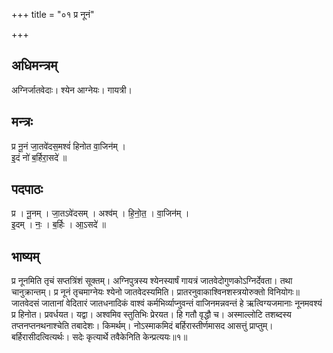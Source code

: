 +++
title = "०१ प्र नूनं"

+++
## अधिमन्त्रम्
अग्निर्जातवेदाः। श्येन आग्नेयः। गायत्री।

## मन्त्रः
प्र नू॒नं जा॒तवे॑दस॒मश्वं॑ हिनोत वा॒जिन॑म् ।  
इ॒दं नो॑ ब॒र्हिरा॒सदे॑ ॥

## पदपाठः
प्र । नू॒नम् । जा॒तऽवे॑दसम् । अश्व॑म् । हि॒नो॒त॒ । वा॒जिन॑म् ।  
इ॒दम् । नः॒ । ब॒र्हिः । आ॒ऽसदे॑ ॥

## भाष्यम्
प्र नूनमिति तृचं सप्तत्रिंशं सूक्तम्। अग्निपुत्रस्य श्येनस्यार्षं गायत्रं जातवेदोगुणकोऽग्निर्देवता। तथा चानुक्रान्तम्। प्र नूनं तृचमाग्नेयः श्येनो जातवेदस्यमिति। प्रातरनुवाकाश्विनशस्त्रयोरुक्तो विनियोगः॥जातवेदसं जातानां वेदितारं जातधनादिकं वाश्वं कर्मभिर्व्याप्नुवन्तं वाजिनमन्नवन्तं हे ऋत्विग्यजमानाः नूनमवश्यं प्र हिनोत। प्रवर्धयत। यद्वा। अश्वमिव स्तुतिभिः प्रेरयत। हि गतौ वृद्धौ च। अस्माल्लोटि तशब्दस्य तप्तनप्तनथनाश्चेति तबादेशः। किमर्थम्। नोऽस्माकमिदं बर्हिरास्तीर्णमासद आसत्तुं प्राप्तुम्। बर्हिरासीदत्वित्यर्थः। सदेः कृत्यार्थे तवैकेनिति केन्प्रत्ययः॥१॥